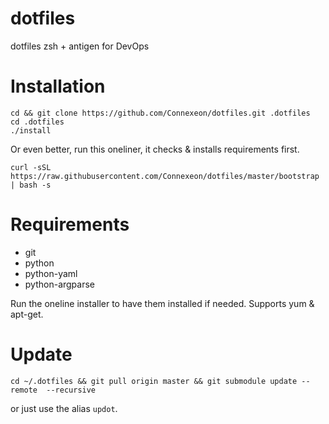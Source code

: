 # dotfiles

dotfiles zsh + antigen for DevOps

# Installation

    cd && git clone https://github.com/Connexeon/dotfiles.git .dotfiles
    cd .dotfiles
    ./install

Or even better, run this oneliner, it checks & installs requirements first.

    curl -sSL https://raw.githubusercontent.com/Connexeon/dotfiles/master/bootstrap | bash -s

# Requirements

-   git
-   python
-   python-yaml
-   python-argparse

Run the oneline installer to have them installed if needed. Supports yum & apt-get.

# Update

    cd ~/.dotfiles && git pull origin master && git submodule update --remote  --recursive

or just use the alias `updot`.
